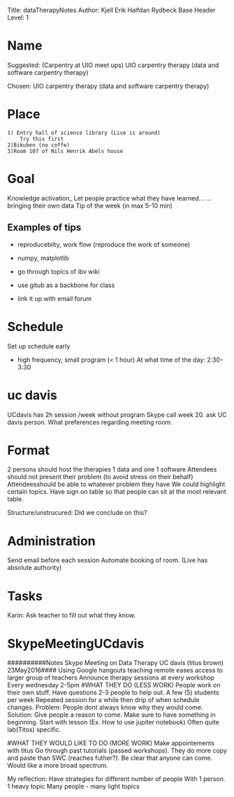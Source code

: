 Title: dataTherapyNotes
Author: Kjell Erik Halfdan Rydbeck
Base Header Level: 1

# Name #

Suggested:
(Carpentry at UIO meet ups)
UIO carpentry therapy (data and software carpentry therapy)

Chosen:
UIO carpentry therapy (data and software carpentry therapy)

# Place #

	1) Entry hall of science library (Live is around)
		Try this first
	2)Bikuben (no coffe)
	3)Room 107 of Nils Henrik Abels house

# Goal #

Knowledge activation_
Let people practice what they have learned…
…bringing their own data
Tip of the week (in max 5-10 min)

## Examples of tips ##

 - reproduceblity, work flow (reproduce the work of someone)
 - numpy, matplotlib
 - go through topics of ibv wiki

 - use gitub as a backbone for class
 - link it up with email forum

# Schedule #

Set up schedule early
 - high frequency, small program (< 1 hour)
At what time of the day: 2:30-3:30

# uc davis #

UCdavis has 2h session /week without program
Skype call week 20.
 ask UC davis person. What preferences regarding meeting room.

# Format #

2 persons should host the therapies
1 data and one 1 software
Attendees should not present their problem (to avoid stress on their behalf)
Attendeesshould be able to whatever problem they have
We could highlight certain topics. 
 Have sign on table so that people can sit at the most relevant table.

Structure/unstrucured: Did we conclude on this?

# Administration #

Send email before each session
Automate booking of room. (Live has absolute authority)

# Tasks  #

Karin: Ask teacher to fill out what they know.


# SkypeMeetingUCdavis #

##########Notes Skype Meeting on Data Therapy UC davis (titus brown) 23May2016####
Using Google hangouts teaching remote eases access to larger group of teachers
Announce therapy sessions at every workshop
Every wednesday 2-5pm
#WHAT THEY DO (LESS WORK)
People work on their own stuff.
Have questions
2-3 people to help out.
A few (5) students per week
Repeated session for a while then drip of when schedule changes.
Problem: 
People dont always know why they would come. 
Solution:
Give people a reason to come. Make sure to have something in beginning. Start with lesson (Ex. How to use jupiter notebook)
Often quite lab(Titos) specific.

#WHAT THEY WOULD LIKE TO DO (MORE WORK)
Make appointements with titus
Go through past tutorials (passed workshops). They do more copy and paste than SWC (reaches futher?).
Be clear that anyone can come.
Would like a more broad spectrum.

My reflection: Have strategies for different number of people
With 1 person. 1 heavy topic
Many people - many light topics
